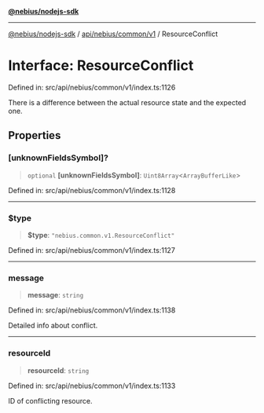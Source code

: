 [**@nebius/nodejs-sdk**](../../../../../README.md)

---

[@nebius/nodejs-sdk](../../../../../README.md) / [api/nebius/common/v1](../README.md) / ResourceConflict

# Interface: ResourceConflict

Defined in: src/api/nebius/common/v1/index.ts:1126

There is a difference between the actual resource state and the expected one.

## Properties

### \[unknownFieldsSymbol\]?

> `optional` **\[unknownFieldsSymbol\]**: `Uint8Array`\<`ArrayBufferLike`\>

Defined in: src/api/nebius/common/v1/index.ts:1128

---

### $type

> **$type**: `"nebius.common.v1.ResourceConflict"`

Defined in: src/api/nebius/common/v1/index.ts:1127

---

### message

> **message**: `string`

Defined in: src/api/nebius/common/v1/index.ts:1138

Detailed info about conflict.

---

### resourceId

> **resourceId**: `string`

Defined in: src/api/nebius/common/v1/index.ts:1133

ID of conflicting resource.
